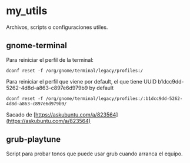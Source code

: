# my_utils

Archivos, scripts o configuraciones utiles.

## gnome-terminal

Para reiniciar el perfil de la terminal:

```dconf reset -f /org/gnome/terminal/legacy/profiles:/```

Para reiniciar el perfil que viene por default, el que tiene UUID b1dcc9dd-5262-4d8d-a863-c897e6d979b9 by default

```dconf reset -f /org/gnome/terminal/legacy/profiles:/:b1dcc9dd-5262-4d8d-a863-c897e6d979b9/```

Sacado de [https://askubuntu.com/a/823564](https://askubuntu.com/a/823564)

## grub-playtune

Script para probar tonos que puede usar grub cuando arranca el equipo.